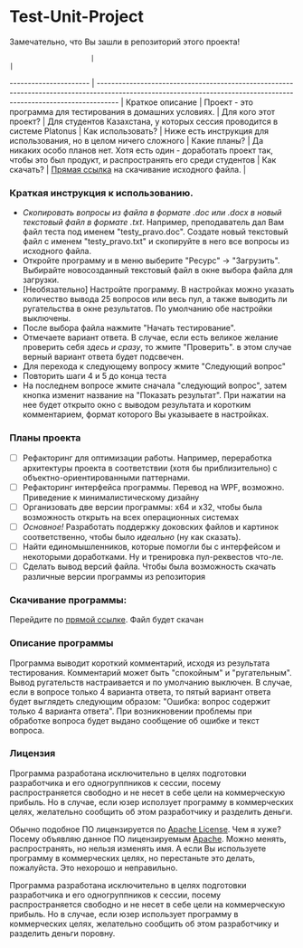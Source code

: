 # Test-Unit-Project
Замечательно, что Вы зашли в репозиторий этого проекта!

                        |                                                                                                                                                                    |
 ---------------------- | ------------------------------------------------------------------------------------------------------------------------------------------------------------------ |
 Краткое описание       | Проект - это программа для тестирования в домашних условиях.                                                                                                       |
 Для кого этот проект?  | Для студентов Казахстана, у которых сессия проводится в системе Platonus                                                                                           |
 Как использовать?      | Ниже есть инструкция для использования, но в целом ничего сложного                                                                                                 |
 Какие планы?           | Да никаких особо планов нет. Хотя есть один - доработать проект так, чтобы это был продукт, и распространять его среди студентов                                   |
 Как скачать?           | [Прямая ссылка](https://github.com/maximgorbatyuk/Test-Unit-Project/blob/master/SessionTestUnit/bin/Debug/Test%20Unit.exe?raw=true) на скачивание исходного файла. |

### Краткая инструкция к использованию.
* *Скопировать вопросы из файла в формате .doc или .docx в новый текстовый файл в формате .txt*. Например, преподаватель дал Вам файл теста под именем "testy_pravo.doc". 
Создате новый текстовый файл с именем "testy_pravo.txt" и скопируйте в него все вопросы из исходного файла.
* Откройте программу и в меню выберите "Ресурс" -> "Загрузить". Выбирайте новосозданный текстовый файл в окне выбора файла для загрузки.
* [Необязательно] Настройте программу. В настройках можно указать количество вывода 25 вопросов или весь пул, а также выводить ли ругательства в окне результатов. По умолчанию обе настройки выключены.
* После выбора файла нажмите "Начать тестирование".
* Отмечаете вариант ответа. В случае, если есть великое желание проверить себя *здесь и сразу*, то жмите "Проверить". в этом случае верный вариант ответа будет подсвечен.
* Для перехода к следующему вопросу жмите "Следующий вопрос"
* Повторить шаги 4 и 5 до конца теста
* На последнем вопросе жмите сначала "следующий вопрос", затем кнопка изменит название на "Показать результат". При нажатии на нее будет открыто окно с выводом результата и коротким комментарием, формат которого Вы указываете в настройках.

### Планы проекта
* [ ] Рефакторинг для оптимизации работы. Например, переработка архитектуры проекта в соответствии (хотя бы приблизительно) с объектно-ориентированными паттернами.
* [ ] Рефакторинг интерфейса программы. Перевод на WPF, возможно. Приведение к минималистическому дизайну
* [ ] Организовать две версии программы: x64 и х32, чтобы была возможность открыть на всех операционных системах
* [ ] _Основное!_ Разработать поддержку доковских файлов и картинок соответственно, чтобы было *идеально* (ну как сказать).
* [ ] Найти единомышленников, которые помогли бы с интерфейсом и некоторыми доработками. Ну и тренировка пул-реквестов что-ле.
* [ ] Сделать вывод версий файла. Чтобы была возможность скачать различные версии программы из репозитория
 
### Скачивание программы:
Перейдите по [прямой ссылке](https://github.com/ake111aa/Test-Unit-Project/blob/master/SessionTestUnit/bin/Debug/Test%20Unit.exe?raw=true). Файл будет скачан

### Описание программы
Программа выводит короткий комментарий, исходя из результата тестирования. Комментарий может быть "спокойным" и "ругательным". Вывод ругательств настраивается и по умолчанию выключен. В случае, если в вопросе только 4 варианта ответа, то пятый вариант ответа будет выглядеть следующим образом: "Ошибка: вопрос содержит только 4 варианта ответа". При возникновении проблемы при обработке вопроса будет выдано сообщение об ошибке и текст вопроса.

### Лицензия
Программа разработана исключительно в целях подготовки разработчика и его одногруппников к сессии, посему распространяется свободно и не несет в себе цели на коммерческую прибыль. Но в случае, если юзер исползует программу в коммерческих целях, желательно сообщить об этом разработчику и разделить деньги.

Обычно подобное ПО лицензируется по [Apache License](https://ru.wikipedia.org/wiki/%D0%9B%D0%B8%D1%86%D0%B5%D0%BD%D0%B7%D0%B8%D1%8F_Apache).
 Чем я хуже? Посему объявляю данное ПО лицензируемым [Apache](https://github.com/maximgorbatyuk/Test-Unit-Project/LICENSE.md). 
 Можно менять, распространять, но нельзя изменять имя. А если Вы используете программу в коммерческих целях, но перестаньте это делать, пожалуйста. Это нехорошо и неправильно.

Программа разработана исключительно в целях подготовки разработчика и его одногруппников к сессии, посему распространяется свободно и не несет в себе цели на коммерческую прибыль. Но в случае, если юзер использует программу в коммерческих целях, желательно сообщить об этом разработчику и разделить деньги поровну.
